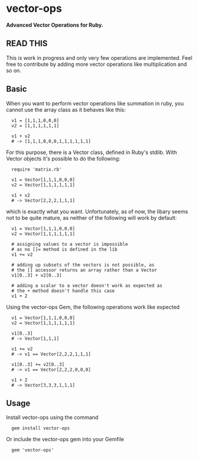 vector-ops
==========

**Advanced Vector Operations for Ruby.**

READ THIS
----------
This is work in progress and only very few operations are implemented. Feel free to contribute by adding more vector operations 
like multiplication and so on.


Basic
-----

When you want to perform vector operations like summation in ruby, you cannot use the array class as it behaves like this: 

      v1 = [1,1,1,0,0,0]
      v2 = [1,1,1,1,1,1]

      v1 + v2
      # -> [1,1,1,0,0,0,1,1,1,1,1,1]

For this purpose, there is a Vector class, defined in Ruby's stdlib. With Vector objects it's possible to do the following:

      require 'matrix.rb'

      v1 = Vector[1,1,1,0,0,0]
      v2 = Vector[1,1,1,1,1,1]

      v1 + v2
      # -> Vector[2,2,2,1,1,1]

which is exactly what you want. Unfortunately, as of now, the libary seems not to be quite mature, as neither of the following will work by default: 

      v1 = Vector[1,1,1,0,0,0]
      v2 = Vector[1,1,1,1,1,1]

      # assigning values to a vector is impossible 
      # as no []= method is defined in the lib
      v1 += v2

      # adding up subsets of the vectors is not possible, as 
      # the [] accessor returns an array rather than a Vector
      v1[0..3] + v2[0..3]

      # adding a scalar to a vector doesn't work as expected as 
      # the + method doesn't handle this case
      v1 + 2


Using the vector-ops Gem, the following operations work like expected

      v1 = Vector[1,1,1,0,0,0]
      v2 = Vector[1,1,1,1,1,1]

      v1[0..3]
      # -> Vector[1,1,1]

      v1 += v2
      # -> v1 == Vector[2,2,2,1,1,1]

      v1[0..3] += v2[0..3]
      # -> v1 == Vector[2,2,2,0,0,0]

      v1 + 2
      # -> Vector[3,3,3,1,1,1]


Usage
-----

Install vector-ops using the command

      gem install vector-ops

Or include the vector-ops gem into your Gemfile

      gem 'vector-ops'
